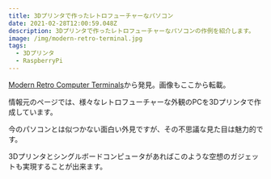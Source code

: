 ```yaml
---
title: 3Dプリンタで作ったレトロフューチャーなパソコン
date: 2021-02-28T12:00:59.048Z
description: 3Dプリンタで作ったレトロフューチャーなパソコンの作例を紹介します。
image: /img/modern-retro-terminal.jpg
tags:
  - 3Dプリンタ
  - RaspberryPi
---
```

[Modern Retro Computer Terminals](https://uri.cat/projects/modern-retro-terminal/)から発見。画像もここから転載。

情報元のページでは、様々なレトロフューチャーな外観のPCを3Dプリンタで作成しています。

今のパソコンとは似つかない面白い外見ですが、その不思議な見た目は魅力的です。

3Dプリンタとシングルボードコンピュータがあればこのような空想のガジェットも実現することが出来ます。

